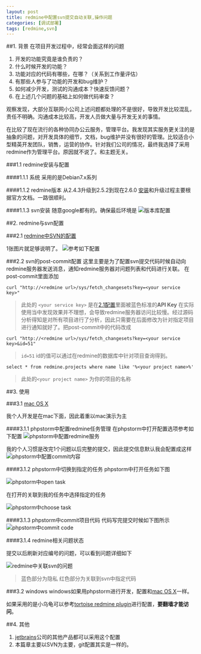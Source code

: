 ```yaml
---
layout: post
title: redmine中配置svn提交自动关联,操作问题
categories: [调试部署]
tags: [redmine,svn]
---
```



##1. 背景
在项目开发过程中，经常会面这样的问题

  1. 开发的功能究竟是谁负责的？
  2. 什么时候开发的功能？
  3. 功能对应的代码有哪些，在哪？（关系到工作量评估）
  4. 有那些人参与了功能的开发和bug维护？
  5. 如何减少开发，测试的沟通成本？快速反馈问题？
  6. 在上述几个问题的基础上如何做代码审查？
 
观察发现，大部分互联网小公司上述问题都处理的不是很好，导致开发比较混乱，责任不明确。沟通成本比较高，开发人员做大量与开发无关的事情。

在比较了现在流行的各种协同办公云服务，管理平台。我发现其实服务更关注的是抽象的问题，对开发具体的细节，文档，bug维护并没有很好的管理。比较适合小型精英开发团队，销售，运营的协作。针对我们公司的情况，最终我选择了采用redmine作为管理平台。原因就不说了。和主题无关。


###1.1 redmine安装与配置

####1.1.1 系统
采用的是Debian7.x系列

####1.1.2 redmine版本
从2.4.3升级到2.5.2到现在2.6.0
[安装][installredmine]和升级过程主要根据官方文档。一路很顺利。

####1.1.3 svn安装
随意google都有的。确保最后环境是
![版本库配置][subversion]


##2. redmine与svn配置

###2.1 [redmine中SVN的配置](id:redminesvnconfig)

1张图片就足够说明了。
![参考如下配置][redminesvnconfig]

###2.2 svn的post-commit配置
这里主要是为了配置svn提交代码时候自动向redmine服务器发送消息，通知redmine服务器对问题列表和代码进行关联。	在post-commit里面添加

	curl "http://<redmine url>/sys/fetch_changesets?key=<your service key>"

>此处的 ``` <your service key> ``` 是在[2.1配置](#redminesvnconfig)里面被蓝色标准的**API Key**
在实际使用当中发现效果并不理想，会导致redmine服务器访问比较慢。经过源码分析得知是对所有项目进行了分析，因此只需要在后面修改为针对指定项目进行通知就好了。把post-commit中的代码改成

	curl "http://<redmine url>/sys/fetch_changesets?key=<your service key>&id=51"
	
>``` id=51 ``` id的值可以通过在redmine的数据库中针对项目查询得到。

	select * from redmine.projects where name like '%<your project name>%'
	
>此处的``` <your project name> ``` 为你的项目的名称

##3. 使用

###3.1 [mac OS X](id:macconfig)	

我个人开发是在mac下面，因此着重以mac演示为主

####3.1.1 phpstorm中配置redmine任务管理
在phpstorm中打开配置选项参考如下配置
![phpstorm中配置redmine服务][phpstormredmineconfig]

我的个人习惯是改完1个问题以后完整的提交，因此提交信息默认我会配置成这样
![phpstorm中配置commit内容][phpstormredminecommit]

####3.1.2 phpstorm中切换到指定的任务
phpstorm中打开任务如下图

![phpstorm中open task][phpstormopentask]

在打开的关联到我的任务中选择指定的任务

![phpstorm中choose task][phpstormchoosetask]

####3.1.3 phpstorm中commit项目代码
代码写完提交时候如下图所示
![phpstorm中commit code][phpstormcommitcode]

####3.1.4 redmine相关问题状态

提交以后刷新对应编号的问题，可以看到问题详细如下

![redmine中关联svn的问题][redminerefssvn]

>蓝色部分为隐私
红色部分为关联到svn中指定代码

###3.2 windows
windows如果用phpstorm进行开发，配置和[mac OS X](#macconfig)一样。

如果采用的是小乌龟可以参考[tortoise redmine plugin][tortoiseredmineplugin]进行配置，**要翻墙才能访问**。

##4. 其他

1. [jetbrains](https://www.jetbrains.com)公司的其他产品都可以采用这个配置
2. 本篇章主要以SVN为主要，git配置其实是一样的。


[installredmine]:http://www.redmine.org/projects/redmine/wiki/RedmineInstall
[subversion]:http://watsy0007githubio.qiniudn.com/3AE3CDD3-4399-4B8D-ADBD-915E00AAB5ED.png?imageView/2/w/640/q/90
[redminesvnconfig]:http://watsy0007githubio.qiniudn.com/F58A2E25-C839-4DFB-AEFF-CC39035B4261.png?imageView/2/w/640/q/90
[phpstormredmineconfig]:http://watsy0007githubio.qiniudn.com/9C04BEB7-62B2-42AB-9CB0-24C3D29E98A9.png?imageView/2/w/640/q/90
[phpstormredminecommit]:http://watsy0007githubio.qiniudn.com/EFCF2421-E6AD-4412-8D9B-955DE84EDC98.png?imageView/2/w/640/q/90
[phpstormopentask]:http://watsy0007githubio.qiniudn.com/08DFF96E-07D9-4D74-AF7B-AA33A2771B4A.png?imageView/2/w/640/q/90
[phpstormchoosetask]:http://watsy0007githubio.qiniudn.com/74C3E571-7E11-472C-9FD3-398A7BDF3F97.png?imageView/2/w/640/q/90
[phpstormcommitcode]:http://watsy0007githubio.qiniudn.com/1ED87526-6E43-4770-A296-885BF48F5F84.png?imageView/2/w/640/q/90
[redminerefssvn]:http://watsy0007githubio.qiniudn.com/05B2BD91-F1F5-431A-87FA-3A751CBAB3F4.png?imageView/2/w/640/q/90
[tortoiseredmineplugin]:https://code.google.com/p/turtlemine/?redir=1